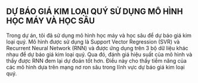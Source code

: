 ## DỰ BÁO GIÁ KIM LOẠI QUÝ SỬ DỤNG MÔ HÌNH HỌC MÁY VÀ HỌC SÂU
Trong dự án, tôi đã sử dụng mô hình học máy và học sâu để dự báo giá kim loại quý. Mô hình được sử dụng là Support Vector Regression (SVR) và Recurrent Neural Network (RNN) và được ứng dụng trên 3 bộ dữ liệu khác nhau để dự báo giá kim loại quý.
Qua đó, đánh giá hiệu suất của mô hình và thấy được RNN đem lại dự đoán tốt hơn. Điều này cho thấy tiềm năng của các mô hình dựa trên mạng nơ ron sâu trong lĩnh vực dự báo giá kim loại quý.
